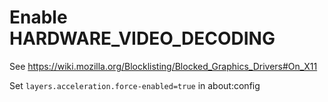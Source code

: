 # Enable HARDWARE_VIDEO_DECODING

See https://wiki.mozilla.org/Blocklisting/Blocked_Graphics_Drivers#On_X11

Set `layers.acceleration.force-enabled=true` in about:config
